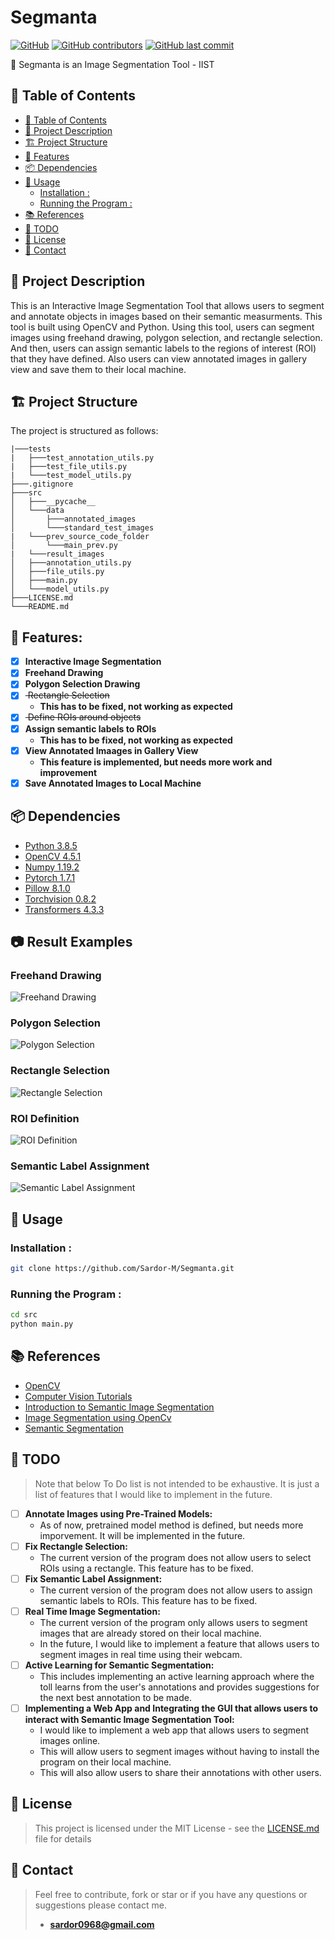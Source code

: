 # Segmanta

[![GitHub  ](https://img.shields.io/github/license/Sardor-M/Segmanta)](github)
[![GitHub contributors](https://img.shields.io/github/contributors/Sardor-M/Segmanta)](github)
[![GitHub last commit](https://img.shields.io/github/last-commit/Sardor-M/Segmanta)](github)

<desc> 💼 Segmanta is an Image Segmentation Tool - IIST </desc>

## 📌 Table of Contents

- [📌 Table of Contents](#-table-of-contents)
- [📝 Project Description](#-project-description)
- [🏗️ Project Structure](#️-project-structure)
- [🔐 Features](#-features)
- [📦 Dependencies](#-dependencies)
- [📜 Usage](#-usage)
  - [Installation :](#installation-)
  - [Running the Program :](#running-the-program-)
- [📚 References](#-references)
- [📌 TODO](#-todo)
- [📝 License](#-license)
- [📌 Contact](#-contact)

## 📝 Project Description

This is an Interactive Image Segmentation Tool that allows users to segment and annotate objects in images based on their semantic measurments. This tool is built using OpenCV and Python. Using this tool, users can segment images using freehand drawing, polygon selection, and rectangle selection. And then, users can assign semantic labels to the regions of interest (ROI) that they have defined. Also users can view annotated images in gallery view and save them to their local machine.

## 🏗️ Project Structure

The project is structured as follows:

```
|───tests
|   ├───test_annotation_utils.py
|   ├───test_file_utils.py
|   └───test_model_utils.py
├───.gitignore
├───src
│   ├───__pycache__
│   └───data
│       ├───annotated_images
│       └───standard_test_images
|   └───prev_source_code_folder
│       └───main_prev.py
|   └───result_images
│   ├───annotation_utils.py
│   ├───file_utils.py
│   ├───main.py
│   └───model_utils.py
├───LICENSE.md
└───README.md
```

##

## 🔐 Features:

- [x] **Interactive Image Segmentation**
- [x] **Freehand Drawing**
- [x] **Polygon Selection Drawing**
- [x] <del> Rectangle Selection </del>
  - **This has to be fixed, not working as expected**
- [x] <del> Define ROIs around objects </del>
- [x] **Assign semantic labels to ROIs**
  - **This has to be fixed, not working as expected**
- [x] **View Annotated Imaages in Gallery View**
  - **This feature is implemented, but needs more work and improvement**
- [x] **Save Annotated Images to Local Machine**

## 📦 Dependencies

- [Python 3.8.5](https://www.python.org/downloads/release/python-385/)
- [OpenCV 4.5.1](https://opencv.org/)
- [Numpy 1.19.2](https://numpy.org/)
- [Pytorch 1.7.1](https://pytorch.org/)
- [Pillow 8.1.0](https://pillow.readthedocs.io/en/stable/)
- [Torchvision 0.8.2](https://pypi.org/project/torchvision/)
- [Transformers 4.3.3](https://pypi.org/project/transformers/)

## 📷 Result Examples

### Freehand Drawing

![Freehand Drawing]()

### Polygon Selection

![Polygon Selection]()

### Rectangle Selection

![Rectangle Selection]()

### ROI Definition

![ROI Definition]()

### Semantic Label Assignment

![Semantic Label Assignment]()

## 📜 Usage

### Installation :

```bash
git clone https://github.com/Sardor-M/Segmanta.git
```

### Running the Program :

```bash
cd src
python main.py
```

## 📚 References

- [OpenCV](https://opencv.org/)
- [Computer Vision Tutorials](https://github.com/mint-lab/cv_tutorial)
- [Introduction to Semantic Image Segmentation](https://medium.com/analytics-vidhya/introduction-to-semantic-image-segmentation-856cda5e5de8)
- [Image Segmentation using OpenCv](https://nayakpplaban.medium.com/image-segmentation-using-opencv-39013013920a)
- [Semantic Segmentation](https://www.jeremyjordan.me/semantic-segmentation/)

## 📌 TODO

> Note that below To Do list is not intended to be exhaustive. It is just a list of features that I would like to implement in the future.

- [ ] **Annotate Images using Pre-Trained Models:**
  - As of now, pretrained model method is defined, but needs more imporvement. It will be implemented in the future.
- [ ] **Fix Rectangle Selection:**
  - The current version of the program does not allow users to select ROIs using a rectangle. This feature has to be fixed.
- [ ] **Fix Semantic Label Assignment:**
  - The current version of the program does not allow users to assign semantic labels to ROIs. This feature has to be fixed.
- [ ] **Real Time Image Segmentation:**
  - The current version of the program only allows users to segment images that are already stored on their local machine.
  - In the future, I would like to implement a feature that allows users to segment images in real time using their webcam.
- [ ] **Active Learning for Semantic Segmentation:**
  - This includes implementing an active learning approach where the toll learns from the user's annotations and provides suggestions for the next best annotation to be made.
- [ ] **Implementing a Web App and Integrating the GUI that allows users to interact with Semantic Image Segmentation Tool:**
  - I would like to implement a web app that allows users to segment images online.
  - This will allow users to segment images without having to install the program on their local machine.
  - This will also allow users to share their annotations with other users.

## 📝 License

> This project is licensed under the MIT License - see the [LICENSE.md](LICENSE.md) file for details

## 📌 Contact

> Feel free to contribute, fork or star or if you have any questions or suggestions please contact me.
>
> - **sardor0968@gmail.com**

